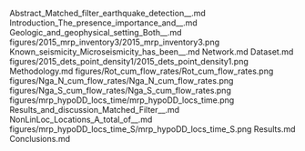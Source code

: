 Abstract_Matched_filter_earthquake_detection__.md
Introduction_The_presence_importance_and__.md
Geologic_and_geophysical_setting_Both__.md
figures/2015_mrp_inventory3/2015_mrp_inventory3.png
Known_seismicity_Microseismicity_has_been__.md
Network.md
Dataset.md
figures/2015_dets_point_density1/2015_dets_point_density1.png
Methodology.md
figures/Rot_cum_flow_rates/Rot_cum_flow_rates.png
figures/Nga_N_cum_flow_rates/Nga_N_cum_flow_rates.png
figures/Nga_S_cum_flow_rates/Nga_S_cum_flow_rates.png
figures/mrp_hypoDD_locs_time/mrp_hypoDD_locs_time.png
Results_and_discussion_Matched_Filter__.md
NonLinLoc_Locations_A_total_of__.md
figures/mrp_hypoDD_locs_time_S/mrp_hypoDD_locs_time_S.png
Results.md
Conclusions.md